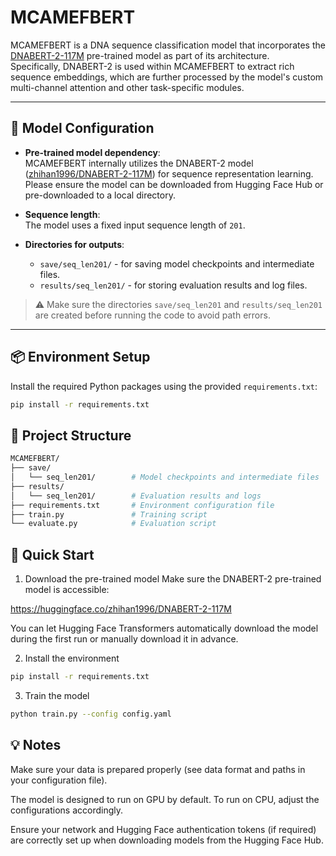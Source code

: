# MCAMEFBERT

MCAMEFBERT is a DNA sequence classification model that incorporates the [DNABERT-2-117M](https://huggingface.co/zhihan1996/DNABERT-2-117M) pre-trained model as part of its architecture.  
Specifically, DNABERT-2 is used within MCAMEFBERT to extract rich sequence embeddings, which are further processed by the model's custom multi-channel attention and other task-specific modules.

---

## 🧬 Model Configuration

- **Pre-trained model dependency**:  
  MCAMEFBERT internally utilizes the DNABERT-2 model ([zhihan1996/DNABERT-2-117M](https://huggingface.co/zhihan1996/DNABERT-2-117M)) for sequence representation learning.  
  Please ensure the model can be downloaded from Hugging Face Hub or pre-downloaded to a local directory.

- **Sequence length**:  
  The model uses a fixed input sequence length of `201`.

- **Directories for outputs**:  
  - `save/seq_len201/` - for saving model checkpoints and intermediate files.
  - `results/seq_len201/` - for storing evaluation results and log files.

> ⚠️ Make sure the directories `save/seq_len201` and `results/seq_len201` are created before running the code to avoid path errors.

---

## 📦 Environment Setup

Install the required Python packages using the provided `requirements.txt`:

```bash
pip install -r requirements.txt
```

## 📁 Project Structure
```bash
MCAMEFBERT/
├── save/
│   └── seq_len201/        # Model checkpoints and intermediate files
├── results/
│   └── seq_len201/        # Evaluation results and logs
├── requirements.txt       # Environment configuration file
├── train.py               # Training script
└── evaluate.py            # Evaluation script
```

## 🚀 Quick Start
1. Download the pre-trained model
Make sure the DNABERT-2 pre-trained model is accessible:

https://huggingface.co/zhihan1996/DNABERT-2-117M

You can let Hugging Face Transformers automatically download the model during the first run or manually download it in advance.

2. Install the environment
```bash
pip install -r requirements.txt
```

3. Train the model
```bash
python train.py --config config.yaml
```

## 💡 Notes
Make sure your data is prepared properly (see data format and paths in your configuration file).

The model is designed to run on GPU by default. To run on CPU, adjust the configurations accordingly.

Ensure your network and Hugging Face authentication tokens (if required) are correctly set up when downloading models from the Hugging Face Hub.
